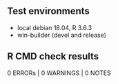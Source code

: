 ## Test environments
* local debian 18.04, R 3.6.3
* win-builder (devel and release)

## R CMD check results

0 ERRORs | 0 WARNINGS | 0 NOTES

